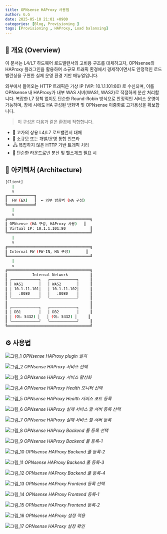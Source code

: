 ```yaml
---
title: OPNsense HAProxy 사용법
author: G.G
date: 2025-05-10 21:01 +0900
categories: [Blog, Provisioning ]
tags: [Provisioning , HAProxy, Load balansing]
---
```


## 📘 개요 (Overview)
이 문서는 L4/L7 하드웨어 로드밸런서의 고비용 구조를 대체하고자, OPNsense의 HAProxy 플러그인을 활용하여 소규모 트래픽 환경에서 경제적이면서도 안정적인 로드밸런싱을 구현한 실제 운영 환경 기반 매뉴얼입니다.

외부에서 들어오는 HTTP 트래픽은 가상 IP (VIP: 10.1.1.101:80) 로 수신되며, 이를 OPNsense 내 HAProxy가 내부 WAS 서버(WAS1, WAS2)로 적절하게 분산 처리합니다.
복잡한 L7 정책 없이도 단순한 Round-Robin 방식으로 안정적인 서비스 운영이 가능하며, 장애 시에도 HA 구성된 방화벽 및 OPNsense 이중화로 고가용성을 확보합니다.

> 이 구성은 다음과 같은 환경에 적합합니다.
- 💸 고가의 상용 L4/L7 로드밸런서 대체
- 🧩 소규모 또는 개발/운영 통합 인프라
- 🖧 복잡하지 않은 HTTP 기반 트래픽 처리
- 🔁 단순한 라운드로빈 분산 및 헬스체크 필요 시

## 🧱 아키텍처 (Architecture)

```bash
[Client]
   |
   v
╔════════════╗
║  FW (EX)   ║  ← 외부 방화벽 (HA 구성)
╚════════════╝
   |
   v
╔═════════════════════════════════════╗
║ OPNsense (HA 구성, HAProxy 사용)   ║
║ Virtual IP: 10.1.1.101:80           ║
╚═════════════════════════════════════╝
   |
   v
╔═════════════════════════════════════╗
║ Internal FW (FW-IN, HA 구성)       ║
╚═════════════════════════════════════╝
   |
   v
╔═════════════════════════════════════╗
║           Internal Network          ║
║ ┌────────────┐   ┌────────────┐     ║
║ │ WAS1       │   │ WAS2       │     ║
║ │ 10.1.11.101│   │ 10.1.11.102│     ║
║ │   :8080    │   │   :8080    │     ║
║ └────────────┘   └────────────┘     ║
║                                     ║
║ ┌────────────┐   ┌────────────┐     ║
║ │ DB1        │   │ DB2        │     ║
║ │ (예: 5432) │   │ (예: 5432) │     ║
║ └────────────┘   └────────────┘     ║
╚═════════════════════════════════════╝
```

## ⚙️ 사용법

![그림_1](/assets/img/2025-05-10/그림1.png)
_OPNsense HAProxy plugin 설치_

![그림_2](/assets/img/2025-05-10/그림2.png)
_OPNsense HAProxy 서비스 선택_

![그림_3](/assets/img/2025-05-10/그림3.png)
_OPNsense HAProxy 서비스 활성화_

![그림_4](/assets/img/2025-05-10/그림4.png)
_OPNsense HAProxy Health 모니터 선택_

![그림_5](/assets/img/2025-05-10/그림5.png)
_OPNsense HAProxy Health 서비스 포트 등록_

![그림_6](/assets/img/2025-05-10/그림6.png)
_OPNsense HAProxy 실제 서비스 할 서버 등록 선택_

![그림_7](/assets/img/2025-05-10/그림7.png)
_OPNsense HAProxy 실제 서비스 할 서버 등록_

![그림_8](/assets/img/2025-05-10/그림8.png)
_OPNsense HAProxy Backend 풀 등록 선택_

![그림_9](/assets/img/2025-05-10/그림9.png)
_OPNsense HAProxy Backend 풀 등록-1_

![그림_10](/assets/img/2025-05-10/그림10.png)
_OPNsense HAProxy Backend 풀 등록-2_

![그림_11](/assets/img/2025-05-10/그림11.png)
_OPNsense HAProxy Backend 풀 등록-3_

![그림_12](/assets/img/2025-05-10/그림12.png)
_OPNsense HAProxy Backend 풀 등록-4_

![그림_13](/assets/img/2025-05-10/그림13.png)
_OPNsense HAProxy Frontend 등록 선택_

![그림_14](/assets/img/2025-05-10/그림14.png)
_OPNsense HAProxy Frontend 등록-1_

![그림_15](/assets/img/2025-05-10/그림15.png)
_OPNsense HAProxy Frontend 등록-2_

![그림_16](/assets/img/2025-05-10/그림16.png)
_OPNsense HAProxy 설정 적용_

![그림_17](/assets/img/2025-05-10/그림17.png)
_OPNsense HAProxy 설정 확인_